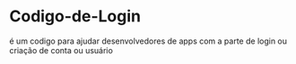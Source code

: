 # Codigo-de-Login
é um codigo para ajudar desenvolvedores de apps com a parte de login ou criação de conta ou usuário 
